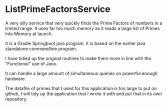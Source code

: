 # ListPrimeFactorsService

A very silly service that very quickly finds the Prime Factors of numbers in a limited range. It uses far too much memory as it reads a large list of Primes into Memory at launch.

It is a Gradle Springboot java program. It is based on the earlier java standalone commandline program.

I have tidied up the original routines to make them more in line with the "Functional" use of Java.

It can handle a large amount of simultaneous queries on powerful enough hardware.

The datafile of primes that I used for this application is too large to put on github, I will tidy up the application that I wrote it with and put that in its own repository.
